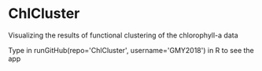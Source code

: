 # ChlCluster
Visualizing the results of functional clustering of the chlorophyll-a data

Type in runGitHub(repo='ChlCluster', username='GMY2018') in R to see the app

